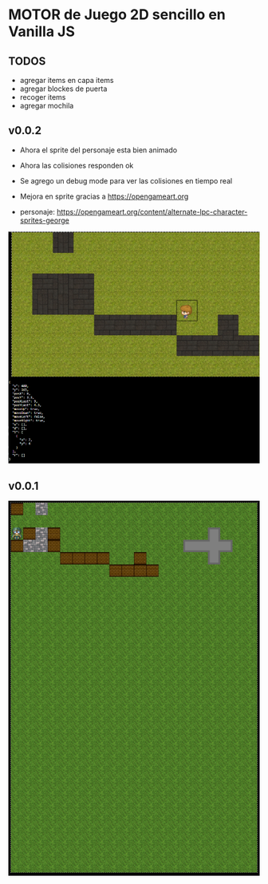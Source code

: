 # MOTOR de Juego 2D sencillo en Vanilla JS

## TODOS

- agregar items en capa items
- agregar blockes de puerta
- recoger items
- agregar mochila

## v0.0.2 

- Ahora el sprite del personaje esta bien animado
- Ahora las colisiones responden ok
- Se agrego un debug mode para ver las colisiones en tiempo real
- Mejora en sprite gracias a https://opengameart.org

- personaje: https://opengameart.org/content/alternate-lpc-character-sprites-george

![game example](./doc/game_02.png)

## v0.0.1
![game example](./doc/game.png)
